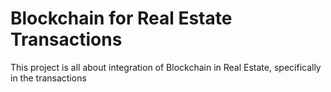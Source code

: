 # Blockchain for Real Estate Transactions
This project is all about integration of Blockchain in Real Estate, specifically in the transactions
